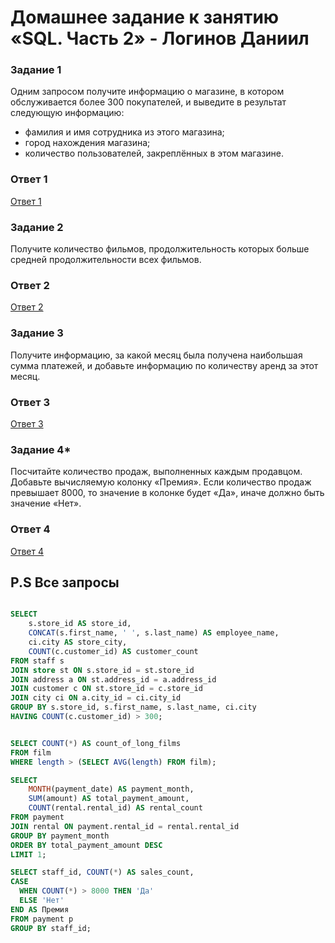 # Домашнее задание к занятию «SQL. Часть 2» - Логинов Даниил

### Задание 1

Одним запросом получите информацию о магазине, в котором обслуживается более 300 покупателей, и выведите в результат следующую информацию:

* фамилия и имя сотрудника из этого магазина;
* город нахождения магазина;
* количество пользователей, закреплённых в этом магазине.

### Ответ 1

[Ответ 1](https://github.com/Loginochka/sdb-hw/blob/main/SQL_P_2/media/job_1.png)

### Задание 2

Получите количество фильмов, продолжительность которых больше средней продолжительности всех фильмов.

### Ответ 2

[Ответ 2](https://github.com/Loginochka/sdb-hw/blob/main/SQL_P_2/media/job_2.png)

### Задание 3

Получите информацию, за какой месяц была получена наибольшая сумма платежей, и добавьте информацию по количеству аренд за этот месяц.

### Ответ 3

[Ответ 3](https://github.com/Loginochka/sdb-hw/blob/main/SQL_P_2/media/job_3.png)

### Задание 4*

Посчитайте количество продаж, выполненных каждым продавцом.
Добавьте вычисляемую колонку «Премия».
Если количество продаж превышает 8000, то значение в колонке будет «Да», иначе должно быть значение «Нет».

### Ответ 4

[Ответ 4](https://github.com/Loginochka/sdb-hw/blob/main/SQL_P_2/media/job_4.png)

## P.S Все запросы

```SQL

SELECT 
    s.store_id AS store_id,
    CONCAT(s.first_name, ' ', s.last_name) AS employee_name,
    ci.city AS store_city,
    COUNT(c.customer_id) AS customer_count
FROM staff s
JOIN store st ON s.store_id = st.store_id
JOIN address a ON st.address_id = a.address_id
JOIN customer c ON st.store_id = c.store_id
JOIN city ci ON a.city_id = ci.city_id
GROUP BY s.store_id, s.first_name, s.last_name, ci.city
HAVING COUNT(c.customer_id) > 300;


SELECT COUNT(*) AS count_of_long_films
FROM film
WHERE length > (SELECT AVG(length) FROM film);

SELECT 
    MONTH(payment_date) AS payment_month,
    SUM(amount) AS total_payment_amount,
    COUNT(rental.rental_id) AS rental_count
FROM payment
JOIN rental ON payment.rental_id = rental.rental_id
GROUP BY payment_month
ORDER BY total_payment_amount DESC
LIMIT 1;

SELECT staff_id, COUNT(*) AS sales_count,
CASE
  WHEN COUNT(*) > 8000 THEN 'Да'
  ELSE 'Нет'
END AS Премия
FROM payment p  
GROUP BY staff_id;

```